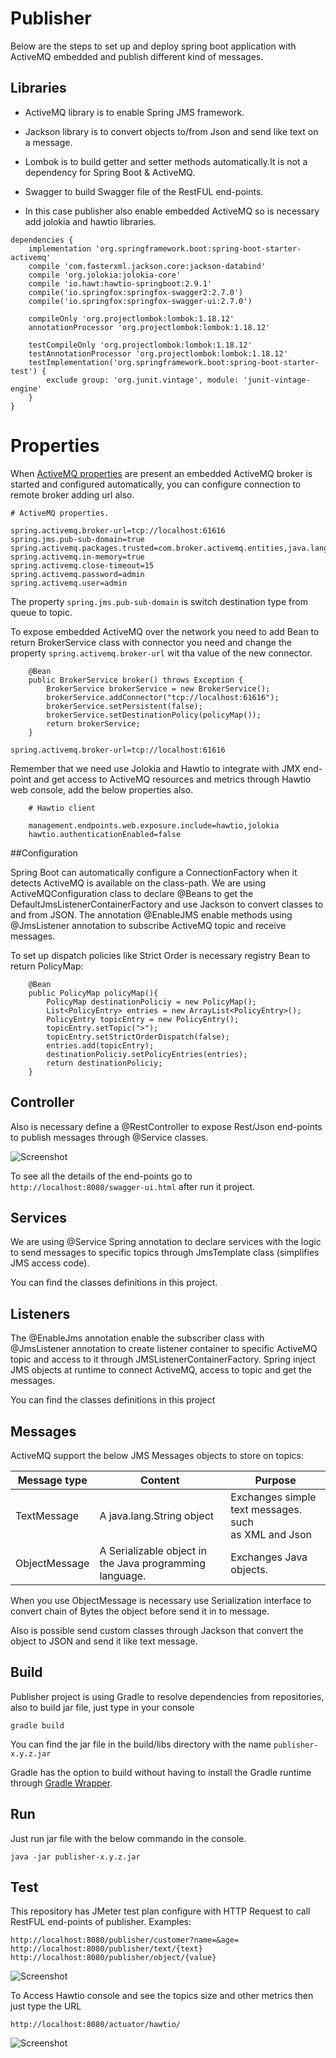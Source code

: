 # Publisher

Below are the steps to set up and deploy spring boot application with ActiveMQ embedded and
publish different kind of messages.

## Libraries

* ActiveMQ library is to enable Spring JMS framework.

* Jackson library is to convert objects to/from Json and send like text on a message.

* Lombok is to build getter and setter methods automatically.It is not a dependency for Spring Boot & ActiveMQ.

* Swagger to build Swagger file of the RestFUL end-points.

* In this case publisher also enable embedded ActiveMQ so is necessary add jolokia and hawtio libraries.

```
dependencies {
	implementation 'org.springframework.boot:spring-boot-starter-activemq'
	compile 'com.fasterxml.jackson.core:jackson-databind'
	compile 'org.jolokia:jolokia-core'
	compile 'io.hawt:hawtio-springboot:2.9.1'
	compile('io.springfox:springfox-swagger2:2.7.0')
	compile('io.springfox:springfox-swagger-ui:2.7.0')

	compileOnly 'org.projectlombok:lombok:1.18.12'
	annotationProcessor 'org.projectlombok:lombok:1.18.12'

	testCompileOnly 'org.projectlombok:lombok:1.18.12'
	testAnnotationProcessor 'org.projectlombok:lombok:1.18.12'
	testImplementation('org.springframework.boot:spring-boot-starter-test') {
		exclude group: 'org.junit.vintage', module: 'junit-vintage-engine'
	}
}	
```

# Properties

When [ActiveMQ properties](https://docs.spring.io/spring-boot/docs/current/reference/html/appendix-application-properties.html#integration-properties) 
are present an embedded ActiveMQ broker is started and configured automatically, you can configure connection to remote
broker adding url also.

```
# ActiveMQ properties.

spring.activemq.broker-url=tcp://localhost:61616
spring.jms.pub-sub-domain=true
spring.activemq.packages.trusted=com.broker.activemq.entities,java.lang
spring.activemq.in-memory=true
spring.activemq.close-timeout=15
spring.activemq.password=admin
spring.activemq.user=admin
```

The property `spring.jms.pub-sub-domain` is switch destination type from queue to topic.

To expose embedded ActiveMQ over the network you need to add Bean to return BrokerService 
class with connector you need and change the property `spring.activemq.broker-url` wit tha value of the new connector.

```
    @Bean
    public BrokerService broker() throws Exception {
        BrokerService brokerService = new BrokerService();
        brokerService.addConnector("tcp://localhost:61616");
        brokerService.setPersistent(false);
        brokerService.setDestinationPolicy(policyMap());
        return brokerService;
    }
```

```
spring.activemq.broker-url=tcp://localhost:61616
```

Remember that we need use Jolokia and Hawtio to integrate with JMX end-point and get access to ActiveMQ resources and metrics
through Hawtio web console, add the below properties also.

```
    # Hawtio client
    
    management.endpoints.web.exposure.include=hawtio,jolokia
    hawtio.authenticationEnabled=false
```

##Configuration

Spring Boot can automatically configure a ConnectionFactory when it detects ActiveMQ is available on the class-path.
We are using ActiveMQConfiguration class to declare @Beans to get the DefaultJmsListenerContainerFactory and use Jackson
to convert classes to and from JSON. The annotation @EnableJMS enable methods using @JmsListener annotation to subscribe
ActiveMQ topic and receive messages.

To set up dispatch policies like Strict Order is necessary registry Bean to return PolicyMap:

```
    @Bean
    public PolicyMap policyMap(){
        PolicyMap destinationPoliciy = new PolicyMap();
        List<PolicyEntry> entries = new ArrayList<PolicyEntry>();
        PolicyEntry topicEntry = new PolicyEntry();
        topicEntry.setTopic(">");
        topicEntry.setStrictOrderDispatch(false);
        entries.add(topicEntry);
        destinationPoliciy.setPolicyEntries(entries);
        return destinationPoliciy;
    }
```

## Controller

Also is necessary define a @RestController to expose Rest/Json end-points to publish messages through @Service classes.

![Screenshot](https://github.com/JoseLuisSR/springboot-activemq/blob/master/doc/img/SwaggerPublisher.png?raw=true)

To see all the details of the end-points go to `http://localhost:8080/swagger-ui.html` after run it project.

## Services

We are using @Service Spring annotation to declare services with the logic to send 
messages to specific topics through JmsTemplate class (simplifies JMS access code). 

You can find the classes definitions in this project.

## Listeners

The @EnableJms annotation enable the subscriber class with @JmsListener annotation to create listener container 
to specific ActiveMQ topic and access to it through JMSListenerContainerFactory. Spring inject JMS objects 
at runtime to connect ActiveMQ, access to topic and get the messages.

You can find the classes definitions in this project

## Messages

ActiveMQ support the below JMS Messages objects to store on topics:

Message type | Content | Purpose |
--- | --- | --- |
TextMessage | A java.lang.String object| Exchanges simple text messages. such as XML and Json |
ObjectMessage | A Serializable object in the Java programming language. | Exchanges Java objects.

When you use ObjectMessage is necessary use Serialization interface to convert chain of Bytes the object 
before send it in to message.

Also is possible send custom classes through Jackson that convert the object to JSON 
and send it like text message. 

## Build

Publisher project is using Gradle to resolve dependencies from repositories, also to build jar file, just type in your console


    gradle build 

    
You can find the jar file in the build/libs directory with the name `publisher-x.y.z.jar`

Gradle has the option to build without having to install the Gradle runtime through [Gradle Wrapper](https://docs.gradle.org/current/userguide/gradle_wrapper.html).

## Run

Just run jar file with the below commando in the console.

    java -jar publisher-x.y.z.jar

## Test

This repository has JMeter test plan configure with HTTP Request to call RestFUL end-points 
of publisher. Examples:

    http://localhost:8080/publisher/customer?name=&age=
    http://localhost:8080/publisher/text/{text}
    http://localhost:8080/publisher/object/{value}
    
    
![Screenshot](https://github.com/JoseLuisSR/springboot-activemq/blob/master/doc/img/JMeterPublish-and-Subscribe.png?raw=true)
    
    
To Access Hawtio console and see the topics size and other metrics then just type the URL 

    http://localhost:8080/actuator/hawtio/
    
![Screenshot](https://github.com/JoseLuisSR/springboot-activemq/blob/master/doc/img/Qhawtio-topics.png?raw=true)